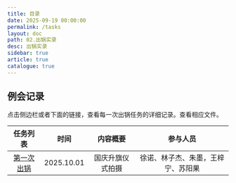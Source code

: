 ```yaml
---
title: 目录
date: 2025-09-19 00:00:00
permalink: /tasks
layout: doc
path: 02.出锅实录
desc: 出锅实录
sidebar: true
article: true
catalogue: true
---
```


## 例会记录

点击侧边栏或者下面的链接，查看每一次出锅任务的详细记录。查看相应文件。

|任务列表|时间|内容概要|参与人员|
|:---:|:---:|:---:|:---:|
|[第一次出锅](/meetings/0)|2025.10.01|国庆升旗仪式拍摄|徐诺、林子杰、朱墨，王梓宁、苏阳果|